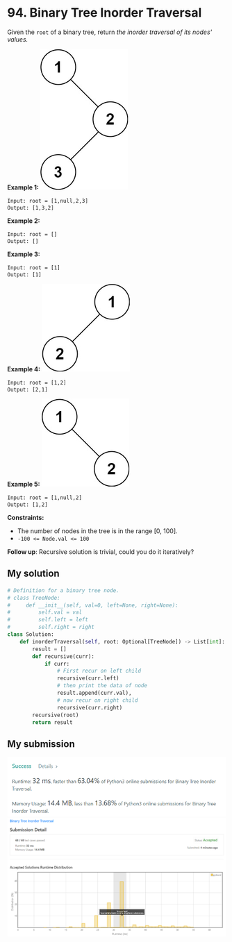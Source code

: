 # 94. Binary Tree Inorder Traversal
Given the `root` of a binary tree, return *the inorder traversal of its nodes' values.*

**Example 1:**
![inorder1](inorder_1.jpg)
```
Input: root = [1,null,2,3]
Output: [1,3,2]
```

**Example 2:**
```
Input: root = []
Output: []
```
**Example 3:**
```
Input: root = [1]
Output: [1]
```
**Example 4:**
![inorder5](inorder_5.jpg)
```
Input: root = [1,2]
Output: [2,1]
```
**Example 5:**
![inorder4](inorder_4.jpg)
```
Input: root = [1,null,2]
Output: [1,2]
```
**Constraints:**

* The number of nodes in the tree is in the range [0, 100].
* `-100 <= Node.val <= 100`
 
**Follow up**: Recursive solution is trivial, could you do it iteratively?


## My solution

```python
# Definition for a binary tree node.
# class TreeNode:
#     def __init__(self, val=0, left=None, right=None):
#         self.val = val
#         self.left = left
#         self.right = right
class Solution:
    def inorderTraversal(self, root: Optional[TreeNode]) -> List[int]:
        result = []
        def recursive(curr):
            if curr:
                # First recur on left child
                recursive(curr.left)
                # then print the data of node
                result.append(curr.val),
                # now recur on right child
                recursive(curr.right)
        recursive(root)
        return result
```

## My submission
![mysub1](mysub1.png)
![mysub2](mysub2.png)

        